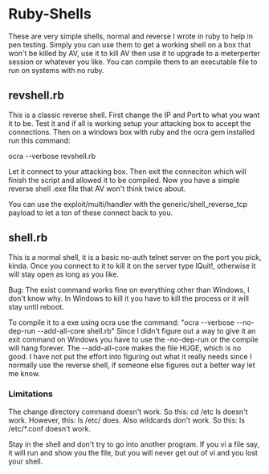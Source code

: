 # Ruby-Shells

These are very simple shells, normal and reverse I wrote in ruby to help in pen testing.  Simply you can use them to get a working shell on a box that won't be killed by AV, use it to kill AV then use it to upgrade to a meterperter session or whatever you like.  You can compile them to an executable file to run on systems with no ruby.

## revshell.rb
This is a classic reverse shell.  First change the IP and Port to what you want it to be.  Test it and if all is working setup your attacking box to accept the connections.  Then on a windows box with ruby and the ocra gem installed run this command:

ocra --verbose revshell.rb

Let it connect to your attacking box.  Then exit the conneciton which will finish the script and allowed it to be compiled.  Now you have a simple reverse shell .exe file that AV won't think twice about.

You can use the exploit/multi/handler with the generic/shell_reverse_tcp payload to let a ton of these connect back to you.


## shell.rb
This is a normal shell, it is a basic no-auth telnet server on the port you pick, kinda.  Once you connect to it to kill it on the server type IQuit!, otherwise it will stay open as long as you like.

Bug: The exist command works fine on everything other than Windows, I don't know why.  In Windows to kill it you have to kill the process or it will stay until reboot.

To compile it to a exe using ocra use the command:
 "ocra --verbose --no-dep-run --add-all-core shell.rb" 
 Since I didn't figure out a way to give it an exit command on Windows you have to use the -no-dep-run or the compile will hang forever.  The --add-all-core makes the file HUGE, which is no good.  I have not put the effort into figuring out what it really needs since I normally use the reverse shell, if someone else figures out a better way let me know.
 
### Limitations
The change directory command doesn't work.  So this: 
cd /etc
ls
doesn't work.  However, this:
ls /etc/
does. 
Also wildcards don't work.  So this:
ls /etc/*.conf
doesn't work.

Stay in the shell and don't try to go into another program.  If you vi a file say, it will run and show you the file, but you will never get out of vi and you lost your shell.